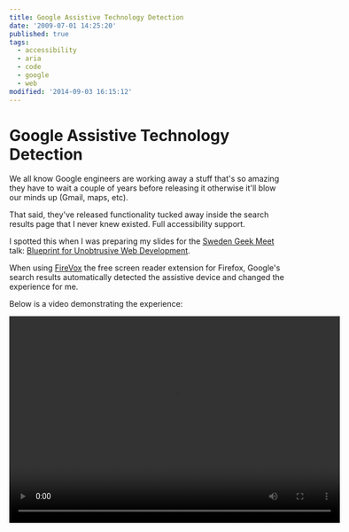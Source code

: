 ```yaml
---
title: Google Assistive Technology Detection
date: '2009-07-01 14:25:20'
published: true
tags:
  - accessibility
  - aria
  - code
  - google
  - web
modified: '2014-09-03 16:15:12'
---
```

# Google Assistive Technology Detection

We all know Google engineers are working away a stuff that's so amazing they have to wait a couple of years before releasing it otherwise it'll blow our minds up (Gmail, maps, etc).

That said, they've released functionality tucked away inside the search results page that I never knew existed. Full accessibility support.

<!--more-->
I spotted this when I was preparing my slides for the [Sweden Geek Meet](http://robertnyman.com/2009/05/04/geek-meet-charity-june-4th-2009-chris-mills-and-remy-sharp-speaking/) talk: [Blueprint for Unobtrusive Web Development](http://remysharp.com/talks/#2009_geekmeet).

When using [FireVox](http://firevox.clcworld.net/ "Fire Vox: A Screen Reading Extension for Firefox") the free screen reader extension for Firefox, Google's search results automatically detected the assistive device and changed the experience for me.

Below is a video demonstrating the experience:

<video width="597" height="373" autobuffer controls>
  <source src="http://jqueryfordesigners.com/media/google-axsjax.ogg" type="video/ogg"/>
  <source src="http://jqueryfordesigners.com/media/google-axsjax.mov" type="video/quicktime"/>
  <p>The video is available for download here: <a href="http://jqueryfordesigners.com/media/google-axsjax.mov">http://jqueryfordesigners.com/media/google-axsjax.mov</a>
</video>
## What happened

I've not looked too deeply in to it yet, but as far as I understand, using the [AxsJAX](http://code.google.com/p/google-axsjax/ "google-axsjax - Google Code") library, Google is able to detect assistive devices and respond accordingly.

Here's a list of what changed from the *traditional* experience:

1. The first result is made to appear much bigger and easier to read
2. The screen reader, via ARIA (I believe), jumps to the first result, skipping over the header gumph
3. Results are navigable using the cursor keys: up & down
4. As the next result is highlighted and before the screen reader announces the detail, an audible cue tells us it has moved on
5. If we reach the last result and press the down cursor, it returns to the first result, triggering a higher pitched audible cue, telling me it has started again

All this happens without me having to *tell* Google that I'm using a screen reader.

I definitely want to see more of this in upcoming applications (note: from what I understand, this is also built in to Gmail, Reader and number of other apps).
